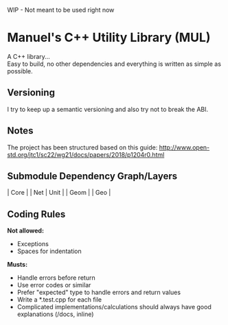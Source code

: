 WIP - Not meant to be used right now

# Manuel's C++ Utility Library (MUL)

A C++ library... \
Easy to build, no other dependencies and everything is written as simple as possible.

## Versioning

I try to keep up a semantic versioning and also try not to break the ABI.

## Notes
The project has been structured based on this guide: http://www.open-std.org/jtc1/sc22/wg21/docs/papers/2018/p1204r0.html

## Submodule Dependency Graph/Layers

| Core |
| Net | Unit |
| Geom |
| Geo |

## Coding Rules

**Not allowed:**
- Exceptions
- Spaces for indentation

**Musts:**
- Handle errors before return
- Use error codes or similar
- Prefer "expected" type to handle errors and return values
- Write a \*.test.cpp for each file
- Complicated implementations/calculations should always have good explanations (/docs, inline)

